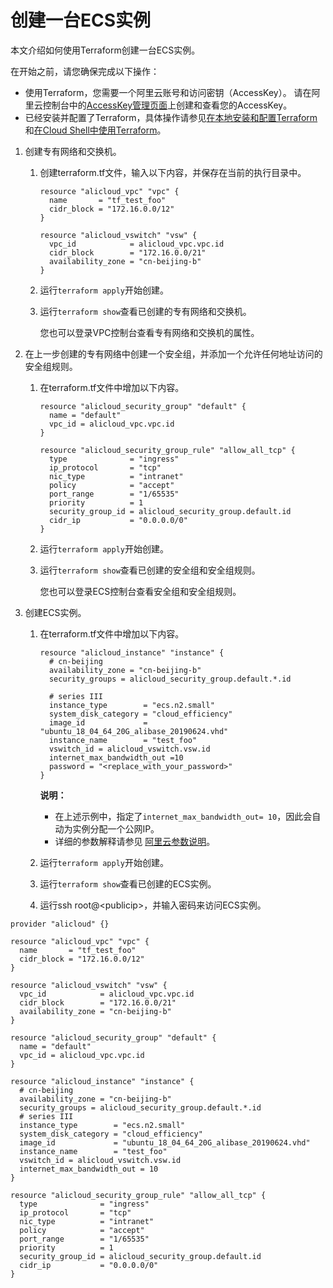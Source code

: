 # 创建一台ECS实例

本文介绍如何使用Terraform创建一台ECS实例。

在开始之前，请您确保完成以下操作：

-   使用Terraform，您需要一个阿里云账号和访问密钥（AccessKey）。 请在阿里云控制台中的[AccessKey管理页面](https://usercenter.console.aliyun.com/?spm=5176.doc52740.2.3.QKZk8w#/manage/ak)上创建和查看您的AccessKey。
-   已经安装并配置了Terraform，具体操作请参见[在本地安装和配置Terraform]()和[在Cloud Shell中使用Terraform]()。

1.  创建专有网络和交换机。

    1.  创建terraform.tf文件，输入以下内容，并保存在当前的执行目录中。

        ```
        resource "alicloud_vpc" "vpc" {
          name       = "tf_test_foo"
          cidr_block = "172.16.0.0/12"
        }
        
        resource "alicloud_vswitch" "vsw" {
          vpc_id            = alicloud_vpc.vpc.id
          cidr_block        = "172.16.0.0/21"
          availability_zone = "cn-beijing-b"
        }
        ```

    2.  运行`terraform apply`开始创建。
    3.  运行`terraform show`查看已创建的专有网络和交换机。

        您也可以登录VPC控制台查看专有网络和交换机的属性。

2.  在上一步创建的专有网络中创建一个安全组，并添加一个允许任何地址访问的安全组规则。

    1.  在terraform.tf文件中增加以下内容。

        ```
        resource "alicloud_security_group" "default" {
          name = "default"
          vpc_id = alicloud_vpc.vpc.id
        }
        
        resource "alicloud_security_group_rule" "allow_all_tcp" {
          type              = "ingress"
          ip_protocol       = "tcp"
          nic_type          = "intranet"
          policy            = "accept"
          port_range        = "1/65535"
          priority          = 1
          security_group_id = alicloud_security_group.default.id
          cidr_ip           = "0.0.0.0/0"
        }
        ```

    2.  运行`terraform apply`开始创建。
    3.  运行`terraform show`查看已创建的安全组和安全组规则。

        您也可以登录ECS控制台查看安全组和安全组规则。

3.  创建ECS实例。

    1.  在terraform.tf文件中增加以下内容。

        ```
        resource "alicloud_instance" "instance" {
          # cn-beijing
          availability_zone = "cn-beijing-b"
          security_groups = alicloud_security_group.default.*.id
        
          # series III
          instance_type        = "ecs.n2.small"
          system_disk_category = "cloud_efficiency"
          image_id             = "ubuntu_18_04_64_20G_alibase_20190624.vhd"
          instance_name        = "test_foo"
          vswitch_id = alicloud_vswitch.vsw.id
          internet_max_bandwidth_out =10
          password = "<replace_with_your_password>"
        }
        ```

        **说明：**

        -   在上述示例中，指定了`internet_max_bandwidth_out= 10`，因此会自动为实例分配一个公网IP。
        -   详细的参数解释请参见 [阿里云参数说明](https://www.terraform.io/docs/providers/alicloud/r/instance.html)。
    2.  运行`terraform apply`开始创建。
    3.  运行`terraform show`查看已创建的ECS实例。
    4.  运行ssh root@<publicip\>，并输入密码来访问ECS实例。

```
provider "alicloud" {}

resource "alicloud_vpc" "vpc" {
  name       = "tf_test_foo"
  cidr_block = "172.16.0.0/12"
}

resource "alicloud_vswitch" "vsw" {
  vpc_id            = alicloud_vpc.vpc.id
  cidr_block        = "172.16.0.0/21"
  availability_zone = "cn-beijing-b"
}

resource "alicloud_security_group" "default" {
  name = "default"
  vpc_id = alicloud_vpc.vpc.id
}

resource "alicloud_instance" "instance" {
  # cn-beijing
  availability_zone = "cn-beijing-b"
  security_groups = alicloud_security_group.default.*.id
  # series III
  instance_type        = "ecs.n2.small"
  system_disk_category = "cloud_efficiency"
  image_id             = "ubuntu_18_04_64_20G_alibase_20190624.vhd"
  instance_name        = "test_foo"
  vswitch_id = alicloud_vswitch.vsw.id
  internet_max_bandwidth_out = 10
}

resource "alicloud_security_group_rule" "allow_all_tcp" {
  type              = "ingress"
  ip_protocol       = "tcp"
  nic_type          = "intranet"
  policy            = "accept"
  port_range        = "1/65535"
  priority          = 1
  security_group_id = alicloud_security_group.default.id
  cidr_ip           = "0.0.0.0/0"
}
```

